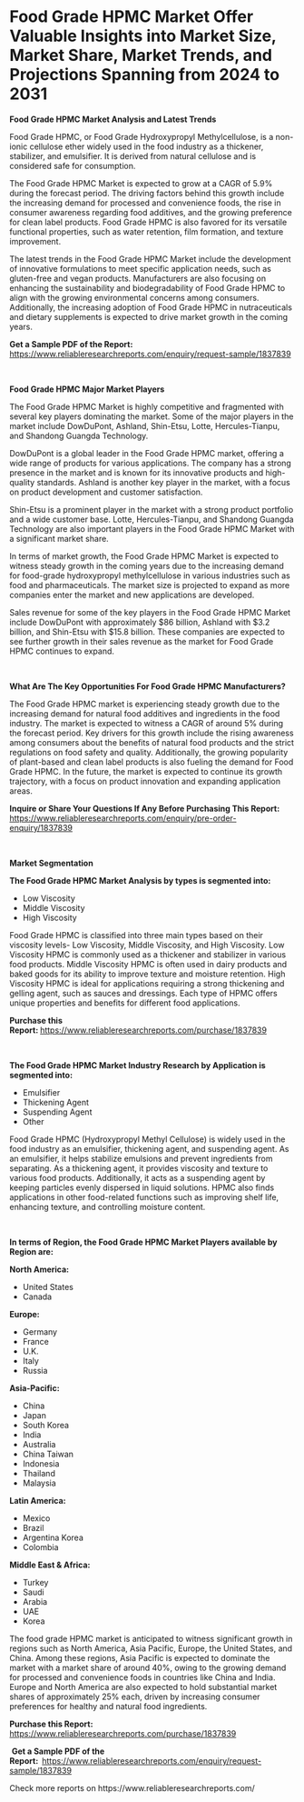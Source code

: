 <p><h1>Food Grade HPMC Market Offer Valuable Insights into Market Size, Market Share, Market Trends, and Projections Spanning from 2024 to 2031</h1></p><p><strong>Food Grade HPMC Market Analysis and Latest Trends</strong></p>
<p><p>Food Grade HPMC, or Food Grade Hydroxypropyl Methylcellulose, is a non-ionic cellulose ether widely used in the food industry as a thickener, stabilizer, and emulsifier. It is derived from natural cellulose and is considered safe for consumption.</p><p>The Food Grade HPMC Market is expected to grow at a CAGR of 5.9% during the forecast period. The driving factors behind this growth include the increasing demand for processed and convenience foods, the rise in consumer awareness regarding food additives, and the growing preference for clean label products. Food Grade HPMC is also favored for its versatile functional properties, such as water retention, film formation, and texture improvement.</p><p>The latest trends in the Food Grade HPMC Market include the development of innovative formulations to meet specific application needs, such as gluten-free and vegan products. Manufacturers are also focusing on enhancing the sustainability and biodegradability of Food Grade HPMC to align with the growing environmental concerns among consumers. Additionally, the increasing adoption of Food Grade HPMC in nutraceuticals and dietary supplements is expected to drive market growth in the coming years.</p></p>
<p><strong>Get a Sample PDF of the Report:&nbsp;</strong> <a href="https://www.reliableresearchreports.com/enquiry/request-sample/1837839">https://www.reliableresearchreports.com/enquiry/request-sample/1837839</a></p>
<p>&nbsp;</p>
<p><strong>Food Grade HPMC Major Market Players</strong></p>
<p><p>The Food Grade HPMC Market is highly competitive and fragmented with several key players dominating the market. Some of the major players in the market include DowDuPont, Ashland, Shin-Etsu, Lotte, Hercules-Tianpu, and Shandong Guangda Technology.</p><p>DowDuPont is a global leader in the Food Grade HPMC market, offering a wide range of products for various applications. The company has a strong presence in the market and is known for its innovative products and high-quality standards. Ashland is another key player in the market, with a focus on product development and customer satisfaction.</p><p>Shin-Etsu is a prominent player in the market with a strong product portfolio and a wide customer base. Lotte, Hercules-Tianpu, and Shandong Guangda Technology are also important players in the Food Grade HPMC Market with a significant market share.</p><p>In terms of market growth, the Food Grade HPMC Market is expected to witness steady growth in the coming years due to the increasing demand for food-grade hydroxypropyl methylcellulose in various industries such as food and pharmaceuticals. The market size is projected to expand as more companies enter the market and new applications are developed.</p><p>Sales revenue for some of the key players in the Food Grade HPMC Market include DowDuPont with approximately $86 billion, Ashland with $3.2 billion, and Shin-Etsu with $15.8 billion. These companies are expected to see further growth in their sales revenue as the market for Food Grade HPMC continues to expand.</p></p>
<p>&nbsp;</p>
<p><strong>What Are The Key Opportunities For Food Grade HPMC Manufacturers?</strong></p>
<p><p>The Food Grade HPMC market is experiencing steady growth due to the increasing demand for natural food additives and ingredients in the food industry. The market is expected to witness a CAGR of around 5% during the forecast period. Key drivers for this growth include the rising awareness among consumers about the benefits of natural food products and the strict regulations on food safety and quality. Additionally, the growing popularity of plant-based and clean label products is also fueling the demand for Food Grade HPMC. In the future, the market is expected to continue its growth trajectory, with a focus on product innovation and expanding application areas.</p></p>
<p><strong>Inquire or Share Your Questions If Any Before Purchasing This Report:</strong> <a href="https://www.reliableresearchreports.com/enquiry/pre-order-enquiry/1837839">https://www.reliableresearchreports.com/enquiry/pre-order-enquiry/1837839</a></p>
<p>&nbsp;</p>
<p><strong>Market Segmentation</strong></p>
<p><strong>The Food Grade HPMC Market Analysis by types is segmented into:</strong></p>
<p><ul><li>Low Viscosity</li><li>Middle Viscosity</li><li>High Viscosity</li></ul></p>
<p><p>Food Grade HPMC is classified into three main types based on their viscosity levels- Low Viscosity, Middle Viscosity, and High Viscosity. Low Viscosity HPMC is commonly used as a thickener and stabilizer in various food products. Middle Viscosity HPMC is often used in dairy products and baked goods for its ability to improve texture and moisture retention. High Viscosity HPMC is ideal for applications requiring a strong thickening and gelling agent, such as sauces and dressings. Each type of HPMC offers unique properties and benefits for different food applications.</p></p>
<p><strong>Purchase this Report:&nbsp;</strong><a href="https://www.reliableresearchreports.com/purchase/1837839">https://www.reliableresearchreports.com/purchase/1837839</a></p>
<p>&nbsp;</p>
<p><strong>The Food Grade HPMC Market Industry Research by Application is segmented into:</strong></p>
<p><ul><li>Emulsifier</li><li>Thickening Agent</li><li>Suspending Agent</li><li>Other</li></ul></p>
<p><p>Food Grade HPMC (Hydroxypropyl Methyl Cellulose) is widely used in the food industry as an emulsifier, thickening agent, and suspending agent. As an emulsifier, it helps stabilize emulsions and prevent ingredients from separating. As a thickening agent, it provides viscosity and texture to various food products. Additionally, it acts as a suspending agent by keeping particles evenly dispersed in liquid solutions. HPMC also finds applications in other food-related functions such as improving shelf life, enhancing texture, and controlling moisture content.</p></p>
<p>&nbsp;</p>
<p><strong>In terms of Region, the Food Grade HPMC Market Players available by Region are:</strong></p>
<p>
    <p> <strong> North America: </strong>
        <ul>
            <li>United States</li>
            <li>Canada</li>
        </ul>
        </p> 
    <p> <strong> Europe: </strong>
        <ul>
            <li>Germany</li>
            <li>France</li>
            <li>U.K.</li>
            <li>Italy</li>
            <li>Russia</li>
        </ul>
        </p> 
    <p> <strong> Asia-Pacific: </strong>
        <ul>
            <li>China</li>
            <li>Japan</li>
            <li>South Korea</li>
            <li>India</li>
            <li>Australia</li>
            <li>China Taiwan</li>
            <li>Indonesia</li>
            <li>Thailand</li>
            <li>Malaysia</li>
        </ul>
        </p> 
    <p> <strong> Latin America: </strong>
        <ul>
            <li>Mexico</li>
            <li>Brazil</li>
            <li>Argentina Korea</li>
            <li>Colombia</li>
        </ul>
        </p> 
    <p> <strong> Middle East & Africa: </strong>
        <ul>
            <li>Turkey</li>
            <li>Saudi</li>
            <li>Arabia</li>
            <li>UAE</li>
            <li>Korea</li>
        </ul>
    </p>
    </p>
<p><p>The food grade HPMC market is anticipated to witness significant growth in regions such as North America, Asia Pacific, Europe, the United States, and China. Among these regions, Asia Pacific is expected to dominate the market with a market share of around 40%, owing to the growing demand for processed and convenience foods in countries like China and India. Europe and North America are also expected to hold substantial market shares of approximately 25% each, driven by increasing consumer preferences for healthy and natural food ingredients.</p></p>
<p><strong>Purchase this Report: </strong><a href="https://www.reliableresearchreports.com/purchase/1837839">https://www.reliableresearchreports.com/purchase/1837839</a></p>
<p>&nbsp;<strong>Get a Sample PDF of the Report:&nbsp;&nbsp;</strong><a href="https://www.reliableresearchreports.com/enquiry/request-sample/1837839">https://www.reliableresearchreports.com/enquiry/request-sample/1837839</a></p>
<p><strong></strong></p>
<p>Check more reports on https://www.reliableresearchreports.com/</p>